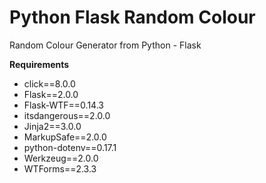 # Python Flask Random Colour
 Random Colour Generator from Python - Flask

**Requirements**

- click==8.0.0
- Flask==2.0.0
- Flask-WTF==0.14.3
- itsdangerous==2.0.0
- Jinja2==3.0.0
- MarkupSafe==2.0.0
- python-dotenv==0.17.1
- Werkzeug==2.0.0
- WTForms==2.3.3